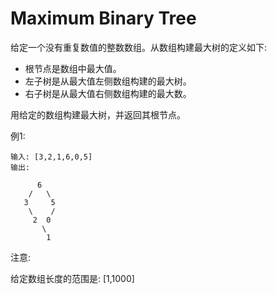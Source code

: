 # Maximum Binary Tree

给定一个没有重复数值的整数数组。从数组构建最大树的定义如下:


- 根节点是数组中最大值。
- 左子树是从最大值左侧数组构建的最大树。
- 右子树是从最大值右侧数组构建的最大数。

用给定的数组构建最大树，并返回其根节点。

例1:
```
输入: [3,2,1,6,0,5]
输出:

      6
    /   \
   3     5
    \    /
     2  0
       \
        1
```

注意:

给定数组长度的范围是: [1,1000]